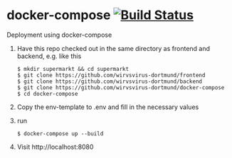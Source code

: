 # docker-compose [![Build Status](https://travis-ci.com/wirvsvirus-dortmund/docker-compose.svg?branch=master)](https://travis-ci.com/wirvsvirus-dortmund/docker-compose)

Deployment using docker-compose


1. Have this repo checked out in the same directory as frontend and backend, e.g. like this
    ```
    $ mkdir supermarkt && cd supermarkt
    $ git clone https://github.com/wirvsvirus-dortmund/frontend 
    $ git clone https://github.com/wirvsvirus-dortmund/backend 
    $ git clone https://github.com/wirvsvirus-dortmund/docker-compose
    $ cd docker-compose
    ```
1. Copy the env-template to .env and fill in the necessary values
1. run 
    ```
    $ docker-compose up --build
    ```

1. Visit http://localhost:8080
